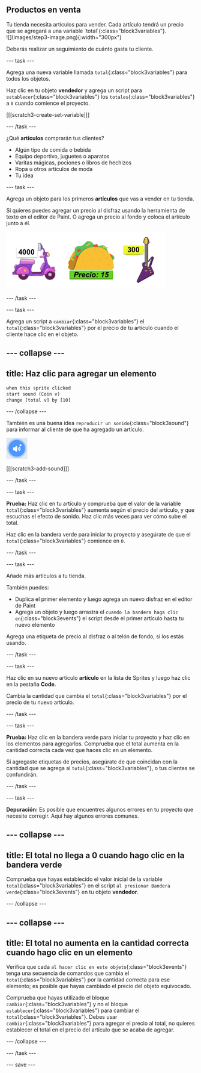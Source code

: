 ## Productos en venta

<div style="display: flex; flex-wrap: wrap">
<div style="flex-basis: 200px; flex-grow: 1; margin-right: 15px;">
Tu tienda necesita artículos para vender. Cada artículo tendrá un precio que se agregará a una variable `total`{:class="block3variables"}.
</div>
<div>
![](images/step3-image.png){:width="300px"}
</div>
</div>

Deberás realizar un seguimiento de cuánto gasta tu cliente.

--- task ---

Agrega una nueva variable llamada `total`{:class="block3variables"} para todos los objetos.

Haz clic en tu objeto **vendedor** y agrega un script para `establecer`{:class="block3variables"} los `totales`{:class="block3variables"} a `0` cuando comience el proyecto.

[[[scratch3-create-set-variable]]]

--- /task ---

¿Qué **artículos** comprarán tus clientes?
+ Algún tipo de comida o bebida
+ Equipo deportivo, juguetes o aparatos
+ Varitas mágicas, pociones o libros de hechizos
+ Ropa u otros artículos de moda
+ Tu idea

--- task ---

Agrega un objeto para los primeros **artículos** que vas a vender en tu tienda.

Si quieres puedes agregar un precio al disfraz usando la herramienta de texto en el editor de Paint. O agrega un precio al fondo y coloca el artículo junto a él.

![Ejemplos de artículos con cantidades escritas junto a ellos.](images/item-amounts.png)

--- /task ---

--- task ---

Agrega un script a `cambiar`{:class="block3variables"} el `total`{:class="block3variables"} por el precio de tu artículo cuando el cliente hace clic en el objeto.

--- collapse ---
---
title: Haz clic para agregar un elemento
---

```blocks3
when this sprite clicked
start sound (Coin v)
change [total v] by [10]
```

--- /collapse ---

También es una buena idea `reproducir un sonido`{:class="block3sound"} para informar al cliente de que ha agregado un artículo.

![El icono para agregar un sonido](images/add-sound.png)

[[[scratch3-add-sound]]]

--- /task ---

--- task ---

**Prueba:** Haz clic en tu artículo y comprueba que el valor de la variable `total`{:class="block3variables"} aumenta según el precio del artículo, y que escuchas el efecto de sonido. Haz clic más veces para ver cómo sube el total.

Haz clic en la bandera verde para iniciar tu proyecto y asegúrate de que el `total`{:class="block3variables"} comience en `0`.

--- /task ---

--- task ---

Añade más artículos a tu tienda.

También puedes:
+ Duplica el primer elemento y luego agrega un nuevo disfraz en el editor de Paint
+ Agrega un objeto y luego arrastra el `cuando la bandera haga clic en`{:class="block3events"} el script desde el primer artículo hasta tu nuevo elemento

Agrega una etiqueta de precio al disfraz o al telón de fondo, si los estás usando.

--- /task ---

--- task ---

Haz clic en su nuevo articulo **artículo** en la lista de Sprites y luego haz clic en la pestaña **Code**.

Cambia la cantidad que cambia el `total`{:class="block3variables"} por el precio de tu nuevo artículo.

--- /task ---

--- task ---

**Prueba:** Haz clic en la bandera verde para iniciar tu proyecto y haz clic en los elementos para agregarlos. Comprueba que el total aumenta en la cantidad correcta cada vez que haces clic en un elemento.

Si agregaste etiquetas de precios, asegúrate de que coincidan con la cantidad que se agrega al `total`{:class="block3variables"}, o tus clientes se confundirán.

--- /task ---

--- task ---

**Depuración:** Es posible que encuentres algunos errores en tu proyecto que necesite corregir. Aquí hay algunos errores comunes.

--- collapse ---
---
title: El total no llega a 0 cuando hago clic en la bandera verde
---

Comprueba que hayas establecido el valor inicial de la variable `total`{:class="block3variables"} en el script `al presionar Bandera verde`{:class="block3events"} en tu objeto **vendedor**.

--- /collapse ---

--- collapse ---
---
title: El total no aumenta en la cantidad correcta cuando hago clic en un elemento
---

Verifica que cada `al hacer clic en este objeto`{:class="block3events"} tenga una secuencia de comandos que cambia el `total`{:class="block3variables"} por la cantidad correcta para ese elemento; es posible que hayas cambiado el precio del objeto equivocado.

Comprueba que hayas utilizado el bloque `cambiar`{:class="block3variables"} y no el bloque `establecer`{:class="block3variables"} para cambiar el `total`{:class="block3variables"}. Debes usar `cambiar`{:class="block3variables"} para agregar el precio al total, no quieres establecer el total en el precio del artículo que se acaba de agregar.

--- /collapse ---

--- /task ---

--- save ---
